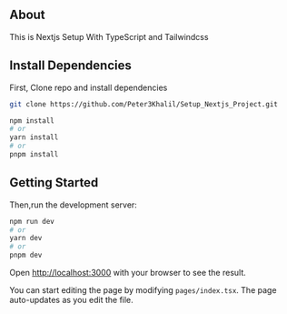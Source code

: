 

## About

This is Nextjs Setup With TypeScript and Tailwindcss

## Install Dependencies
First, Clone repo and install dependencies
```bash
git clone https://github.com/Peter3Khalil/Setup_Nextjs_Project.git
```
```bash
npm install
# or
yarn install
# or
pnpm install
```
## Getting Started
Then,run the development server:
```bash
npm run dev
# or
yarn dev
# or
pnpm dev
```
Open [http://localhost:3000](http://localhost:3000) with your browser to see the result.

You can start editing the page by modifying `pages/index.tsx`. The page auto-updates as you edit the file.



